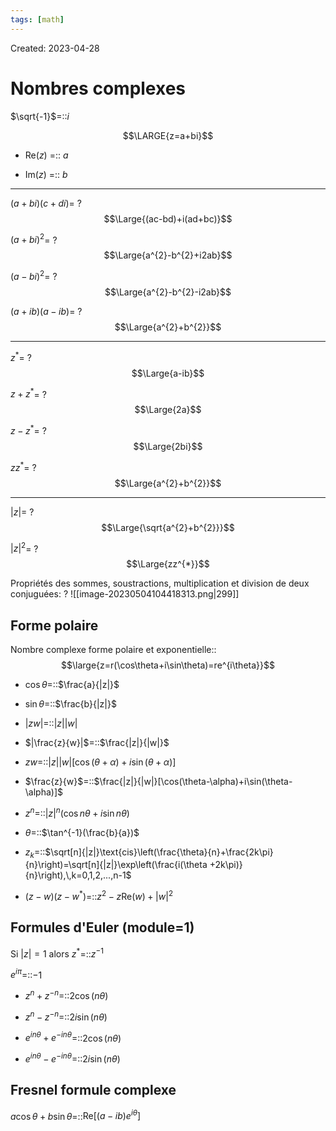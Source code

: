 ```yaml
---
tags: [math] 
---
```

Created: 2023-04-28

# Nombres complexes
$\sqrt{-1}$=::$i$
<!--SR:!2024-12-25,414,270-->

$$\LARGE{z=a+bi}$$
- Re($z$) =:: $a$
<!--SR:!2024-11-02,334,250-->
- Im($z$) =:: $b$
<!--SR:!2025-03-02,407,250-->

---
$(a+bi)(c+di)$=
?
$$\Large{(ac-bd)+i(ad+bc)}$$
<!--SR:!2024-12-23,312,230-->

$(a+bi)^{2}$=
?
$$\Large{a^{2}-b^{2}+i2ab}$$
<!--SR:!2024-03-15,77,210-->

$(a-bi)^{2}$=
?
$$\Large{a^{2}-b^{2}-i2ab}$$
<!--SR:!2024-04-10,65,210-->

$(a+ib)(a-ib)$=
?
$$\Large{a^{2}+b^{2}}$$
<!--SR:!2024-05-02,88,230-->

---

$z^{*}$=
?
$$\Large{a-ib}$$
<!--SR:!2024-12-23,366,250-->

$z+z^*$=
?
$$\Large{2a}$$
<!--SR:!2024-06-12,190,230-->

$z-z^{*}$=
?
$$\Large{2bi}$$
<!--SR:!2024-06-20,188,230-->

$zz^{*}$=
?
$$\Large{a^{2}+b^{2}}$$
<!--SR:!2024-03-08,31,150-->

---
$|z|$=
?
$$\Large{\sqrt{a^{2}+b^{2}}}$$
<!--SR:!2024-08-16,182,210-->

$|z|^{2}$=
?
$$\Large{zz^{*}}$$
<!--SR:!2024-03-04,12,130-->

Propriétés des sommes, soustractions, multiplication et division de deux conjuguées:
?
![[image-20230504104418313.png|299]]
<!--SR:!2025-04-12,429,250-->

## Forme polaire

Nombre complexe forme polaire et exponentielle::$$\large{z=r(\cos\theta+i\sin\theta)=re^{i\theta}}$$
<!--SR:!2024-04-05,67,141-->

- $\cos\theta$=::$\frac{a}{|z|}$
<!--SR:!2024-06-05,131,236-->
- $\sin\theta$=::$\frac{b}{|z|}$
<!--SR:!2024-02-25,44,216-->
- $|zw|$=::$|z||w|$
<!--SR:!2024-03-16,98,276-->
- $|\frac{z}{w}|$=::$\frac{|z|}{|w|}$
<!--SR:!2024-07-11,150,236-->
- $zw$=::$|z||w|[\cos(\theta+\alpha)+i\sin(\theta+\alpha)]$
<!--SR:!2024-03-11,29,196-->
- $\frac{z}{w}$=::$\frac{|z|}{|w|}[\cos(\theta-\alpha)+i\sin(\theta-\alpha)]$
<!--SR:!2024-03-20,88,236-->
- $z^{n}$=::$|z|^{n}(\cos n\theta+i\sin n\theta)$
<!--SR:!2024-02-22,26,196-->
- $\theta$=::$\tan^{-1}(\frac{b}{a})$
<!--SR:!2024-03-15,84,236-->
- $z_{k}$=::$\sqrt[n]{|z|}\text{cis}\left(\frac{\theta}{n}+\frac{2k\pi}{n}\right)=\sqrt[n]{|z|}\exp\left(\frac{i(\theta +2k\pi)}{n}\right),\,k=0,1,2,...,n-1$
<!--SR:!2024-02-22,3,130-->
- $(z-w)(z-w^{*})$=::$z^{2}-z\text{Re}(w)+|w|^{2}$
<!--SR:!2024-03-21,29,174-->

## Formules d'Euler (module=1)
Si $|z|=1$ alors $z^{*}$=::$z^{-1}$
<!--SR:!2024-06-02,128,234-->
$e^{i\pi}$=::$-1$
<!--SR:!2024-03-10,81,234-->

- $z^{n}+z^{-n}$=::$2\cos(n\theta)$
<!--SR:!2024-07-20,154,234-->
- $z^{n}-z^{-n}$=::$2i\sin(n\theta)$
<!--SR:!2024-03-08,79,234-->
- $e^{in\theta}+e^{-in\theta}$=::$2\cos(n\theta)$
<!--SR:!2024-03-14,83,234-->
- $e^{in\theta}-e^{-in\theta}$=::$2i\sin(n\theta)$
<!--SR:!2024-02-28,74,234-->


## Fresnel formule complexe
$a\cos\theta+b\sin\theta$=::$\text{Re}[(a-ib)e^{i\theta}]$
<!--SR:!2024-03-05,36,150-->

